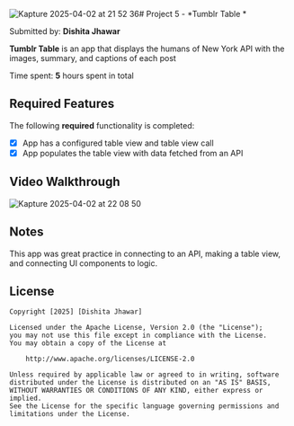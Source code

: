 ![Kapture 2025-04-02 at 21 52 36](https://github.com/user-attachments/assets/0a9c3310-30a9-427b-bf0c-5044d67eef93)# Project 5 - *Tumblr Table *

Submitted by: **Dishita Jhawar**

**Tumblr Table** is an app that displays the humans of New York API with the images, summary, and captions of each post

Time spent: **5** hours spent in total

## Required Features

The following **required** functionality is completed:

- [X] App has a configured table view and table view call
- [X] App populates the table view with data fetched from an API

## Video Walkthrough
![Kapture 2025-04-02 at 22 08 50](https://github.com/user-attachments/assets/193f173e-3fc8-4da2-89ca-0a8a99d3ee8f)

## Notes

This app was great practice in connecting to an API, making a table view, and connecting UI components to logic. 

## License

    Copyright [2025] [Dishita Jhawar]

    Licensed under the Apache License, Version 2.0 (the "License");
    you may not use this file except in compliance with the License.
    You may obtain a copy of the License at

        http://www.apache.org/licenses/LICENSE-2.0

    Unless required by applicable law or agreed to in writing, software
    distributed under the License is distributed on an "AS IS" BASIS,
    WITHOUT WARRANTIES OR CONDITIONS OF ANY KIND, either express or implied.
    See the License for the specific language governing permissions and
    limitations under the License.

